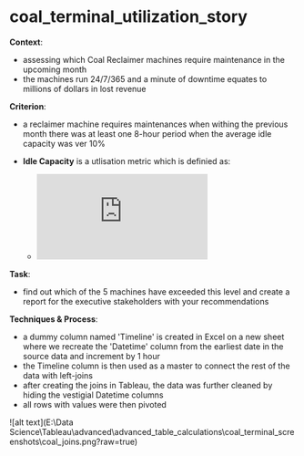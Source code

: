 # coal_terminal_utilization_story
**Context**:
  - assessing which Coal Reclaimer machines require maintenance in the upcoming month
  - the machines run 24/7/365 and a minute of downtime equates to millions of dollars in lost revenue

**Criterion**:
  - a reclaimer machine requires maintenances when withing the previous month there was at least one 8-hour period when the average idle capacity was ver 10%
  - **Idle Capacity** is a utlisation metric which is definied as:
  
    * ![equation](https://latex.codecogs.com/png.latex?%5Cdpi%7B100%7D%20%5Cbg_white%20Idle%20%5C%20Capcity%20%3D%20%5Cfrac%7B%28Actual%20%5C%20Tonnage%20-%20Nominal%20%5C%20Capacity%29%7D%7BNominal%20%5C%20Capacity%7D)
 
**Task**: 
- find out which of the 5 machines have exceeded this level and create a report for the executive stakeholders with your recommendations

**Techniques & Process**:
- a dummy column named 'Timeline' is created in Excel on a new sheet where we recreate the 'Datetime' column from the earliest date in the source data and increment by 1 hour
- the Timeline column is then used as a master to connect the rest of the data with left-joins
- after creating the joins in Tableau, the data was further cleaned by hiding the vestigial Datetime columns
- all rows with values were then pivoted

![alt text](E:\Data Science\Tableau\advanced\advanced_table_calculations\coal_terminal_screenshots\coal_joins.png?raw=true)

